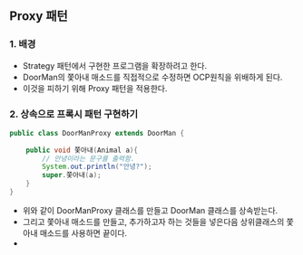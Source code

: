 ## Proxy 패턴

### 1. 배경
- Strategy 패턴에서 구현한 프로그램을 확장하려고 한다.
- DoorMan의 쫓아내 매소드를 직접적으로 수정하면 OCP원칙을 위배하게 된다.
- 이것을 피하기 위해 Proxy 패턴을 적용한다.


### 2. 상속으로 프록시 패턴 구현하기
```java
public class DoorManProxy extends DoorMan {
    
    public void 쫓아내(Animal a){
        // 안녕이라는 문구를 출력함.
        System.out.println("안녕?");
        super.쫓아내(a);
    }
}
```
- 위와 같이 DoorManProxy 클래스를 만들고 DoorMan 클래스를 상속받는다.
- 그리고 쫓아내 매소드를 만들고, 추가하고자 하는 것들을 넣은다음 상위클래스의 쫓아내 매소드를 사용하면 끝이다.
- 

